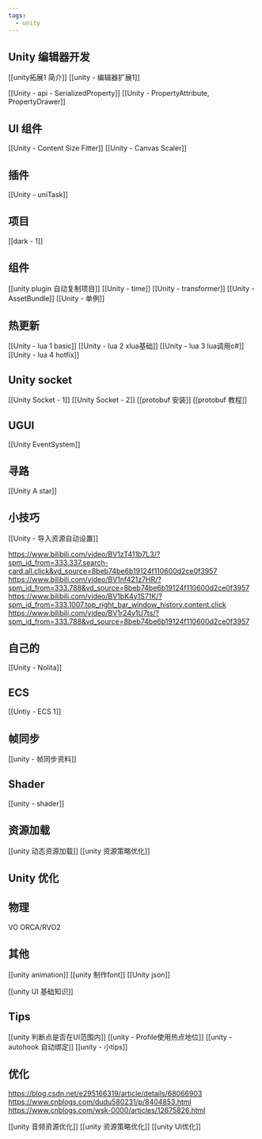```yaml
---
tags:
  - unity
---
```





## Unity 编辑器开发

[[unity拓展1 简介]]
[[unity - 编辑器扩展1]]

[[Unity - api - SerializedProperty]]
[[Unity - PropertyAttribute, PropertyDrawer]]

## UI 组件

[[Unity - Content Size Fitter]]
[[Unity - Canvas Scaler]]


## 插件

[[Unity - uniTask]]

## 项目

[[dark - 1]]

## 组件

[[unity plugin 自动复制项目]]
[[Unity - time]]
[[Unity - transformer]]
[[Unity - AssetBundle]]
[[Unity - 单例]]

## 热更新

[[Unity - lua 1 basic]]
[[Unity - lua 2 xlua基础]]
[[Unity - lua 3 lua调用c#]]
[[Unity - lua 4 hotfix]]


## Unity socket

[[Unity Socket - 1]]
[[Unity Socket - 2]]
[[protobuf 安装]]
[[protobuf 教程]]

## UGUI

[[Unity EventSystem]]

## 寻路

[[Unity A star]]

## 小技巧

[[Unity - 导入资源自动设置]]


https://www.bilibili.com/video/BV1zT411b7L3/?spm_id_from=333.337.search-card.all.click&vd_source=8beb74be6b19124f110600d2ce0f3957
https://www.bilibili.com/video/BV1nf421z7HR/?spm_id_from=333.788&vd_source=8beb74be6b19124f110600d2ce0f3957
https://www.bilibili.com/video/BV1bK4y1S71K/?spm_id_from=333.1007.top_right_bar_window_history.content.click
https://www.bilibili.com/video/BV1r24y1U7ts/?spm_id_from=333.788&vd_source=8beb74be6b19124f110600d2ce0f3957

## 自己的

[[Unity - Nolita]]

## ECS 


[[Untiy - ECS 1]]

## 帧同步

[[unity - 帧同步资料]]
## Shader

[[unity - shader]]

## 资源加载

[[unity 动态资源加载]]
[[unity 资源策略优化]]

## Unity 优化


## 物理

VO
ORCA/RVO2


## 其他

[[unity animation]]
[[unity 制作font]]
[[Unity json]]


[[unity UI 基础知识]]

## Tips

[[unity 判断点是否在UI范围内]]
[[unity - Profile使用热点地位]]
[[unity - autohook 自动绑定]]
[[unity - 小tips]]


## 优化

https://blog.csdn.net/e295166319/article/details/68066903
https://www.cnblogs.com/dudu580231/p/8404853.html
https://www.cnblogs.com/wsk-0000/articles/12675826.html

[[unity 音频资源优化]]
[[unity 资源策略优化]]
[[unity UI优化]]